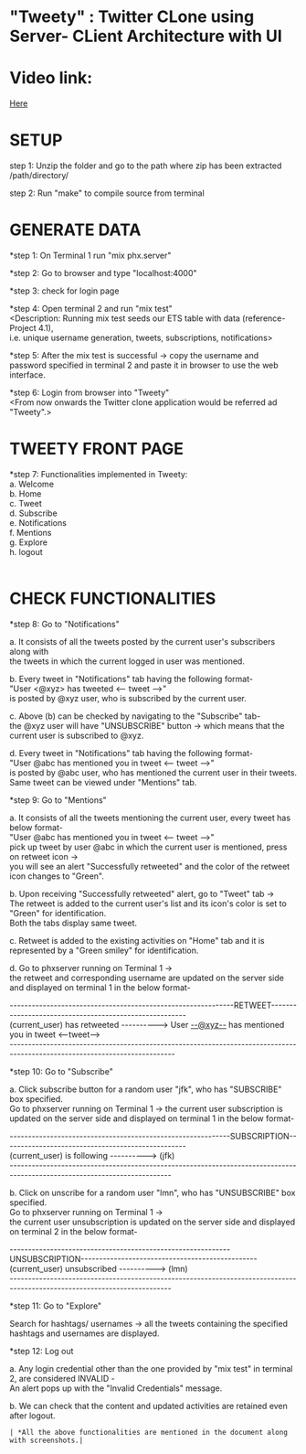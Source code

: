 # "Tweety" : Twitter CLone using Server- CLient Architecture with UI <br />

# Video link: <br />
<a href= "https://youtu.be/F59tYGdZaIg" target= "_blank"> Here </a>
<br />

SETUP <br />
=====

step 1: Unzip the folder and go to the path where zip has been extracted /path/directory/  <br />

step 2: Run "make" to compile source from terminal <br />

GENERATE DATA <br />
=============
 
*step 1: On Terminal 1 run "mix phx.server" <br />

*step 2: Go to browser and type "localhost:4000" <br />

*step 3: check for login page <br />

*step 4: Open terminal 2 and run "mix test"  <br />
<Description: Running mix test seeds our ETS table with data (reference- Project 4.1),  <br />
i.e. unique username generation, tweets, subscriptions, notifications> <br />

*step 5: After the mix test is successful -> copy the username and password specified in terminal 2 and paste it in browser to use the web interface. <br />

*step 6: Login from browser into "Tweety"  <br />
<From now onwards the Twitter clone application would be referred ad "Tweety".> <br />


TWEETY FRONT PAGE  <br />
=================

*step 7: Functionalities implemented in Tweety: <br />
a. Welcome <current user> <br />
b. Home <br />
c. Tweet <br />
d. Subscribe <br />
e. Notifications <br />
f. Mentions <br />
g. Explore <br />
h. logout <br />
<Provided detailed description of functionalities and tweet format in document.> <br />


CHECK FUNCTIONALITIES <br />
=====================

*step 8: Go to "Notifications" <br />

a. It consists of all the tweets posted by the current user's subscribers along with <br />
the tweets in which the current logged in user was mentioned. <br />

b. Every tweet in "Notifications" tab having the following format- <br />
"User <@xyz> has tweeted <-- tweet -->"  <br />
is posted by @xyz user, who is subscribed by the current user. <br />

c. Above (b) can be checked by navigating to the "Subscribe" tab- <br />
the @xyz user will have "UNSUBSCRIBE" button -> which means that the current user is subscribed to @xyz. <br />

d. Every tweet in "Notifications" tab having the following format- <br />
"User @abc has mentioned you in tweet <-- tweet -->" <br />
is posted by @abc user, who has mentioned the current user in their tweets. <br />
Same tweet can be viewed under "Mentions" tab. <br />

*step 9: Go to "Mentions" <br />

a. It consists of all the tweets mentioning the current user, every tweet has below format- <br />
"User @abc has mentioned you in tweet <-- tweet -->" <br />
pick up tweet by user @abc in which the current user is mentioned, press on retweet icon <placed towards left side of every tweet> -> <br />
you will see an alert "Successfully retweeted" and the color of the retweet icon changes to "Green". <br />

b. Upon receiving "Successfully retweeted" alert, go to "Tweet" tab -> <br />
The retweet is added to the current user's list and its icon's color is set to "Green" for identification. <br />
Both the tabs display same tweet. <It can be cross checked> <br />

c. Retweet is added to the existing activities on "Home" tab and it is represented by a "Green smiley" for identification. <It can be cross checked> <br />

d. Go to phxserver running on Terminal 1 ->  <br />
the retweet and corresponding username are updated on the server side and displayed on terminal 1 in the below format- <br />

-------------------------------------------------------------RETWEET-------------------------------------------------------  <br />
(current_user) has retweeted ----------> User <--@xyz--> has mentioned you in tweet <--tweet-->  							 <br />
---------------------------------------------------------------------------------------------------------------------------  <br />

*step 10: Go to "Subscribe" <br />

a. Click subscribe button for a random user "jfk", who has "SUBSCRIBE" box specified. <br />
Go to phxserver running on Terminal 1 -> 
the current user subscription is updated on the server side and displayed on terminal 1 in the below format- <br />

------------------------------------------------------------SUBSCRIPTION--------------------------------------------------   <br />
(current_user) is following ----------> (jfk)																				 <br />
--------------------------------------------------------------------------------------------------------------------------	 <br />

b. Click on unscribe for a random user "lmn", who has "UNSUBSCRIBE" box specified. <br />
Go to phxserver running on Terminal 1 -> <br />
the current user unsubscription is updated on the server side and displayed on terminal 2 in the below format- <br />

------------------------------------------------------------UNSUBSCRIPTION------------------------------------------------	<br />
(current_user) unsubscribed ----------> (lmn)																				<br />
--------------------------------------------------------------------------------------------------------------------------	<br />

*step 11: Go to "Explore" <br />

Search for hashtags/ usernames -> all the tweets containing the specified hashtags and usernames are displayed.        <br />

*step 12: Log out   <br />

a. Any login credential other than the one provided by "mix test" in terminal 2, are considered INVALID -           <br />
An alert pops up with the "Invalid Credentials" message. <br />

b. We can check that the content and updated activities are retained even after logout. <It can be cross checked> <br />

 ````````````````````````````````````````````````````````````````````````````````````````````````````````` 
| *All the above functionalities are mentioned in the document along with screenshots.|                    
 ````````````````````````````````````````````````````````````````````````````````````````````````````````` 




